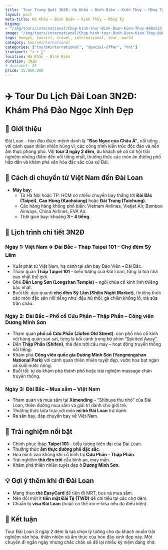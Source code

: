 ```yaml
---
title: 'Tour Trung Quốc 3N2Đ: Hà Khẩu – Bình Biên – Kiến Thủy – Mông Tự'
layout: post
meta-title: Hà Khẩu – Bình Biên – Kiến Thủy – Mông Tự
bigimg:
- "/img/tours/international/Chup-hinh-tour-Binh-Bien-Kien-Thuy-800x533.jpg"
image: "/img/tours/international/Chup-hinh-tour-Binh-Bien-Kien-Thuy-800x533.jpg"
tags: hungvi, tourist, travel, international, tour, world
category: tours#international
categories: ["tours#international", "special-offer", "hot"]
transport: "✈️ + 🚌"
location: Hà Khẩu – Bình Biên
duration: 3N2Đ
# discount: 25
price: 35.060.000
---
```


# ✈️ Tour Du Lịch Đài Loan 3N2Đ: Khám Phá Đảo Ngọc Xinh Đẹp  

## 📌 Giới thiệu  
Đài Loan – hòn đảo được mệnh danh là **“Đảo Ngọc của Châu Á”**, nổi tiếng với cảnh quan thiên nhiên hùng vĩ, các công trình kiến trúc độc đáo và nền ẩm thực phong phú. Với **tour 3 ngày 2 đêm**, du khách sẽ có cơ hội trải nghiệm những điểm đến nổi tiếng nhất, thưởng thức các món ăn đường phố hấp dẫn và khám phá văn hóa đặc sắc của xứ Đài.  

## 🛫 Cách di chuyển từ Việt Nam đến Đài Loan  
- **Máy bay**:  
  - Từ Hà Nội hoặc TP. HCM có nhiều chuyến bay thẳng tới **Đài Bắc (Taipei)**, **Cao Hùng (Kaohsiung)** hoặc **Đài Trung (Taichung)**.  
  - Các hãng hàng không phổ biến: Vietnam Airlines, Vietjet Air, Bamboo Airways, China Airlines, EVA Air.  
  - Thời gian bay: khoảng **3 – 4 tiếng**.  

## 📅 Lịch trình chi tiết 3N2Đ  

### Ngày 1: Việt Nam ✈️ Đài Bắc – Tháp Taipei 101 – Chợ đêm Sỹ Lâm  
- Xuất phát từ Việt Nam, hạ cánh tại sân bay Đào Viên – Đài Bắc.  
- Tham quan **Tháp Taipei 101** – biểu tượng của Đài Loan, từng là tòa nhà cao nhất thế giới.  
- Ghé **Đền Long Sơn (Longshan Temple)** – ngôi chùa cổ kính linh thiêng bậc nhất.  
- Buổi tối: dạo quanh **chợ đêm Sỹ Lâm (Shilin Night Market)**, thưởng thức các món đặc sản nổi tiếng như: đậu hũ thối, gà chiên khổng lồ, trà sữa trân châu.  

### Ngày 2: Đài Bắc – Phố cổ Cửu Phần – Thập Phần – Công viên Dương Minh Sơn  
- Tham quan **phố cổ Cửu Phần (Jiufen Old Street)**: con phố nhỏ cổ kính với hàng quán san sát, từng là bối cảnh trong bộ phim “Spirited Away”.  
- Đến **Thập Phần (Shifen)**, thả đèn trời cầu may – hoạt động truyền thống nổi tiếng.  
- Khám phá **Công viên quốc gia Dương Minh Sơn (Yangmingshan National Park)** với cảnh quan thiên nhiên tuyệt đẹp, vườn hoa bạt ngàn và suối nước nóng.  
- Buổi tối: tự do khám phá thành phố hoặc trải nghiệm massage chân truyền thống.  

### Ngày 3: Đài Bắc – Mua sắm – Việt Nam  
- Tham quan và mua sắm tại **Ximending** – “Shibuya thu nhỏ” của Đài Loan, thiên đường mua sắm và giải trí dành cho giới trẻ.  
- Thưởng thức bữa trưa với món **mì bò Đài Loan** trứ danh.  
- Ra sân bay, đáp chuyến bay về Việt Nam.  

## 🎉 Trải nghiệm nổi bật  
- Chinh phục tháp **Taipei 101** – biểu tượng hiện đại của Đài Loan.  
- Thưởng thức **ẩm thực đường phố đặc sắc**.  
- Hòa mình vào không khí cổ kính tại **Cửu Phần – Thập Phần**.  
- Trải nghiệm **thả đèn trời** cầu bình an, may mắn.  
- Khám phá thiên nhiên tuyệt đẹp ở **Dương Minh Sơn**.  

## 💡 Gợi ý thêm khi đi Đài Loan  
- Mang theo **thẻ EasyCard** để tiện đi MRT, bus và mua sắm.  
- Nên đổi một ít **tiền mặt Đài Tệ (TWD)** để chi tiêu tại các chợ đêm.  
- Chuẩn bị **visa Đài Loan** (hoặc có thể xin e-visa nếu đủ điều kiện).  

## 📌 Kết luận  
Tour Đài Loan 3 ngày 2 đêm là lựa chọn lý tưởng cho du khách muốn trải nghiệm văn hóa, thiên nhiên và ẩm thực của hòn đảo xinh đẹp này. Một chuyến đi ngắn ngày nhưng chắc chắn sẽ để lại nhiều kỷ niệm đáng nhớ.
